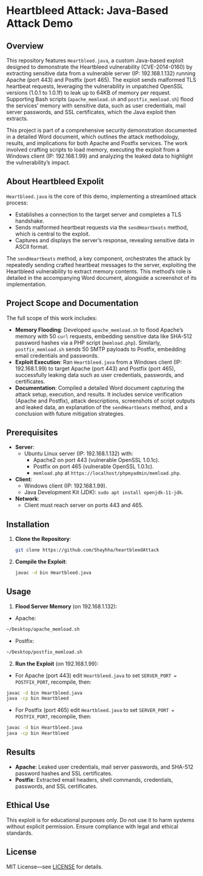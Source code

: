 # Heartbleed Attack: Java-Based Attack Demo

## Overview

This repository features `Heartbleed.java`, a custom Java-based exploit designed to demonstrate the Heartbleed vulnerability (CVE-2014-0160) by extracting sensitive data from a vulnerable server (IP: 192.168.1.132) running Apache (port 443) and Postfix (port 465). The exploit sends malformed TLS heartbeat requests, leveraging the vulnerability in unpatched OpenSSL versions (1.0.1 to 1.0.1f) to leak up to 64KB of memory per request. Supporting Bash scripts (`apache_memload.sh` and `postfix_memload.sh`) flood the services’ memory with sensitive data, such as user credentials, mail server passwords, and SSL certificates, which the Java exploit then extracts.

This project is part of a comprehensive security demonstration documented in a detailed Word document, which outlines the attack methodology, results, and implications for both Apache and Postfix services. The work involved crafting scripts to load memory, executing the exploit from a Windows client (IP: 192.168.1.99) and analyzing the leaked data to highlight the vulnerability’s impact.

## About Heartbleed Expolit

`Heartbleed.java` is the core of this demo, implementing a streamlined attack process:
- Establishes a connection to the target server and completes a TLS handshake.
- Sends malformed heartbeat requests via the `sendHeartbeats` method, which is central to the exploit.
- Captures and displays the server’s response, revealing sensitive data in ASCII format.

The `sendHeartbeats` method, a key component, orchestrates the attack by repeatedly sending crafted heartbeat messages to the server, exploiting the Heartbleed vulnerability to extract memory contents. This method’s role is detailed in the accompanying Word document, alongside a screenshot of its implementation.

## Project Scope and Documentation

The full scope of this work includes:
- **Memory Flooding**: Developed `apache_memload.sh` to flood Apache’s memory with 50 `curl` requests, embedding sensitive data like SHA-512 password hashes via a PHP script (`memload.php`). Similarly, `postfix_memload.sh` sends 50 SMTP payloads to Postfix, embedding email credentials and passwords.
- **Exploit Execution**: Ran `Heartbleed.java` from a Windows client (IP: 192.168.1.99) to target Apache (port 443) and Postfix (port 465), successfully leaking data such as user credentials, passwords, and certificates.
- **Documentation**: Compiled a detailed Word document capturing the attack setup, execution, and results. It includes service verification (Apache and Postfix), attack descriptions, screenshots of script outputs and leaked data, an explanation of the `sendHeartbeats` method, and a conclusion with future mitigation strategies.

## Prerequisites

- **Server**:
  - Ubuntu Linux server (IP: 192.168.1.132) with:
    - Apache2 on port 443 (vulnerable OpenSSL 1.0.1c).
    - Postfix on port 465 (vulnerable OpenSSL 1.0.1c).
    - `memload.php` at `https://localhost/phpmyadmin/memload.php`.
- **Client**:
  - Windows client (IP: 192.168.1.99).
  - Java Development Kit (JDK): `sudo apt install openjdk-11-jdk`.
- **Network**:
  - Client must reach server on ports 443 and 465.

## Installation

1. **Clone the Repository**:
   ```bash
   git clone https://github.com/Shayhha/heartbleedAttack
   ```

2. **Compile the Exploit**:
   ```bash
   javac -d bin Heartbleed.java
   ```

## Usage

1. **Flood Server Memory** (on 192.168.1.132):
- Apache:
```bash
~/Desktop/apache_memload.sh
```

- Postfix:
```bash
~/Desktop/postfix_memload.sh
```

2. **Run the Exploit** (on 192.168.1.99):
- For Apache (port 443) edit `Heartbleed.java` to set `SERVER_PORT = POSTFIX_PORT`, recompile, then:
```bash
javac -d bin Heartbleed.java
java -cp bin Heartbleed
```

- For Postfix (port 465) edit `Heartbleed.java` to set `SERVER_PORT = POSTFIX_PORT`, recompile, then:
```bash
javac -d bin Heartbleed.java
java -cp bin Heartbleed
```

## Results

- **Apache**: Leaked user credentials, mail server passwords, and SHA-512 password hashes and SSL certificates.
- **Postfix**: Extracted email headers, shell commands, credentials, passwords, and SSL certificates.

## Ethical Use

This exploit is for educational purposes only. Do not use it to harm systems without explicit permission. Ensure compliance with legal and ethical standards.

## License

MIT License—see [LICENSE](LICENSE) for details.

